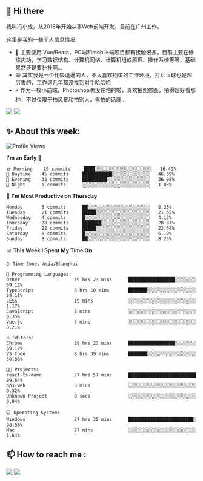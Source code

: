 ## 👋 Hi there

我叫冯小成，从2018年开始从事Web前端开发，目前在广州工作。

这里是我的一些个人信息情况:

- 🌱 主要使用 Vue/React，PC端和mobile端项目都有接触很多。目前主要在修练内功，学习数据结构、计算机网络、计算机组成原理、操作系统等等，基础果然还是要补补啊...
- 😄 其实我是一个比较逗逼的人，不太喜欢拘束的工作环境，打乒乓球也是超厉害的，工作这几年都没找到对手哈哈哈
- ⚡ 作为一枚小前端，Photoshop也没在怕的啦，喜欢拍照修图，拍得超好看那种，不过仅限于拍风景和拍别人，自拍的话就...

![](https://github-readme-stats.vercel.app/api?username=fxpixels&theme=graywhite&hide_border=true)
![](https://github-readme-stats.vercel.app/api/top-langs/?username=fxpixels&hide_border=true&layout=compact)

<!--
<img src="https://github-readme-stats.vercel.app/api?username=fxpixels&theme=graywhite&hide_border=true" width="500" alt=""/>
<img src="https://github-readme-stats.vercel.app/api/top-langs/?username=fxpixels&hide_border=true&layout=compact" width="300" alt=""/>
-->
## ✨ About this week:
<!--START_SECTION:waka-->
![Profile Views](http://img.shields.io/badge/Profile%20Views-137-blue)

**I'm an Early 🐤** 

```text
🌞 Morning    16 commits     ████░░░░░░░░░░░░░░░░░░░░░   16.49% 
🌆 Daytime    45 commits     ███████████░░░░░░░░░░░░░░   46.39% 
🌃 Evening    35 commits     █████████░░░░░░░░░░░░░░░░   36.08% 
🌙 Night      1 commits      ░░░░░░░░░░░░░░░░░░░░░░░░░   1.03%

```
📅 **I'm Most Productive on Thursday** 

```text
Monday       8 commits      ██░░░░░░░░░░░░░░░░░░░░░░░   8.25% 
Tuesday      21 commits     █████░░░░░░░░░░░░░░░░░░░░   21.65% 
Wednesday    4 commits      █░░░░░░░░░░░░░░░░░░░░░░░░   4.12% 
Thursday     28 commits     ███████░░░░░░░░░░░░░░░░░░   28.87% 
Friday       22 commits     █████░░░░░░░░░░░░░░░░░░░░   22.68% 
Saturday     6 commits      █░░░░░░░░░░░░░░░░░░░░░░░░   6.19% 
Sunday       8 commits      ██░░░░░░░░░░░░░░░░░░░░░░░   8.25%

```


📊 **This Week I Spent My Time On** 

```text
⌚︎ Time Zone: Asia/Shanghai

💬 Programming Languages: 
Other                    19 hrs 23 mins      █████████████████░░░░░░░░   69.12% 
TypeScript               8 hrs 10 mins       ███████░░░░░░░░░░░░░░░░░░   29.11% 
LESS                     19 mins             ░░░░░░░░░░░░░░░░░░░░░░░░░   1.17% 
JavaScript               5 mins              ░░░░░░░░░░░░░░░░░░░░░░░░░   0.35% 
Vue.js                   3 mins              ░░░░░░░░░░░░░░░░░░░░░░░░░   0.21%

🔥 Editors: 
Chrome                   19 hrs 23 mins      █████████████████░░░░░░░░   69.12% 
VS Code                  8 hrs 39 mins       ███████░░░░░░░░░░░░░░░░░░   30.88%

🐱‍💻 Projects: 
react-ts-demo            27 hrs 57 mins      █████████████████████████   99.64% 
ops-web                  5 mins              ░░░░░░░░░░░░░░░░░░░░░░░░░   0.32% 
Unknown Project          0 secs              ░░░░░░░░░░░░░░░░░░░░░░░░░   0.04%

💻 Operating System: 
Windows                  27 hrs 35 mins      ████████████████████████░   98.36% 
Mac                      27 mins             ░░░░░░░░░░░░░░░░░░░░░░░░░   1.64%

```


<!--END_SECTION:waka-->

## :mailbox: How to reach me : 

[<img src="https://img.icons8.com/bubbles/50/000000/gmail.png"/>](mailto:iampcfox@gmail.com)
[<img target="_blank" src="https://img.icons8.com/bubbles/50/000000/github.png">](https://github.com/FxPixels)



<!-- ![Visitor Badge](https://visitor-badge.laobi.icu/badge?page_id=fxpixels) -->

<!--
**FxPixels/FxPixels** is a ✨ _special_ ✨ repository because its `README.md` (this file) appears on your GitHub profile.

Here are some ideas to get you started:

- 🔭 I’m currently working on ...
- 🌱 I’m currently learning ...
- 👯 I’m looking to collaborate on ...
- 🤔 I’m looking for help with ...
- 💬 Ask me about ...
- 📫 How to reach me: ...
- 😄 Pronouns: ...
- ⚡ Fun fact: ...
-->
